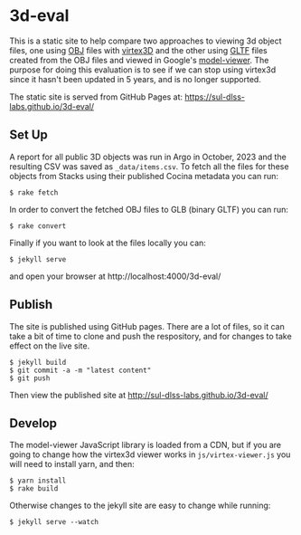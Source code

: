 # 3d-eval

This is a static site to help compare two approaches to viewing 3d object files, one using [OBJ] files with [virtex3D] and the other using [GLTF] files created from the OBJ files and viewed in Google's [model-viewer]. The purpose for doing this evaluation is to see if we can stop using virtex3d since it hasn't been updated in 5 years, and is no longer supported.

The static site is served from GitHub Pages at: https://sul-dlss-labs.github.io/3d-eval/

## Set Up

A report for all public 3D objects was run in Argo in October, 2023 and the resulting CSV was saved as `_data/items.csv`.  To fetch all the files for these objects from Stacks using their published Cocina metadata you can run:

```shell
$ rake fetch
```

In order to convert the fetched OBJ files to GLB (binary GLTF) you can run:

```shell
$ rake convert
```

Finally if you want to look at the files locally you can:

```shell
$ jekyll serve
```

and open your browser at http://localhost:4000/3d-eval/

## Publish

The site is published using GitHub pages. There are a lot of files, so it can take a bit of time to clone and push the respository, and for changes to take effect on the live site.

```shell
$ jekyll build
$ git commit -a -m "latest content"
$ git push
```

Then view the published site at http://sul-dlss-labs.github.io/3d-eval/

## Develop

The model-viewer JavaScript library is loaded from a CDN, but if you are going to change how the virtex3d viewer works in `js/virtex-viewer.js` you will need to install yarn, and then:

```shell
$ yarn install
$ rake build
```

Otherwise changes to the jekyll site are easy to change while running:

```shell
$ jekyll serve --watch
```

[OBJ]: https://en.wikipedia.org/wiki/Wavefront_.obj_file
[GLTF]: https://en.wikipedia.org/wiki/GlTF
[virtex3d]: https://github.com/edsilv/virtex
[model-viewer]: https://modelviewer.dev/
